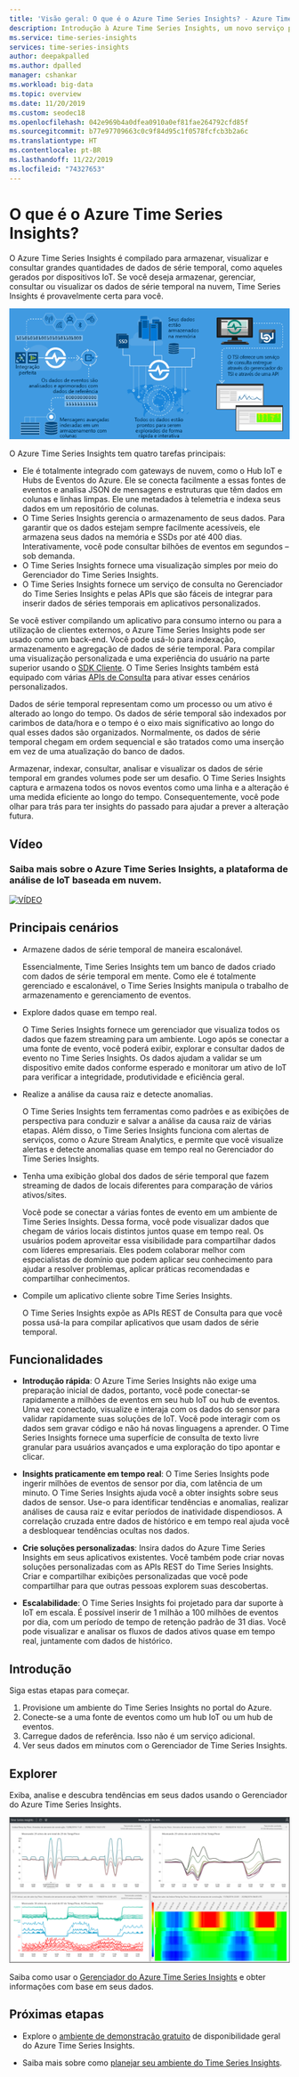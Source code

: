 ```yaml
---
title: 'Visão geral: O que é o Azure Time Series Insights? - Azure Time Series Insights | Microsoft Docs'
description: Introdução à Azure Time Series Insights, um novo serviço para soluções de IoT e de análises de dados de séries temporais.
ms.service: time-series-insights
services: time-series-insights
author: deepakpalled
ms.author: dpalled
manager: cshankar
ms.workload: big-data
ms.topic: overview
ms.date: 11/20/2019
ms.custom: seodec18
ms.openlocfilehash: 042e969b4a0dfea0910a0ef81fae264792cfd85f
ms.sourcegitcommit: b77e97709663c0c9f84d95c1f0578fcfcb3b2a6c
ms.translationtype: HT
ms.contentlocale: pt-BR
ms.lasthandoff: 11/22/2019
ms.locfileid: "74327653"
---
```

# <a name="what-is-azure-time-series-insights"></a>O que é o Azure Time Series Insights?

O Azure Time Series Insights é compilado para armazenar, visualizar e consultar grandes quantidades de dados de série temporal, como aqueles gerados por dispositivos IoT. Se você deseja armazenar, gerenciar, consultar ou visualizar os dados de série temporal na nuvem, Time Series Insights é provavelmente certa para você. 

[![Fluxograma do Time Series Insights](media/overview/time-series-insights-flowchart.png)](media/overview/time-series-insights-flowchart.png#lightbox)

O Azure Time Series Insights tem quatro tarefas principais:

- Ele é totalmente integrado com gateways de nuvem, como o Hub IoT e Hubs de Eventos do Azure. Ele se conecta facilmente a essas fontes de eventos e analisa JSON de mensagens e estruturas que têm dados em colunas e linhas limpas. Ele une metadados à telemetria e indexa seus dados em um repositório de colunas.
- O Time Series Insights gerencia o armazenamento de seus dados. Para garantir que os dados estejam sempre facilmente acessíveis, ele armazena seus dados na memória e SSDs por até 400 dias. Interativamente, você pode consultar bilhões de eventos em segundos – sob demanda.
- O Time Series Insights fornece uma visualização simples por meio do Gerenciador do Time Series Insights. 
- O Time Series Insights fornece um serviço de consulta no Gerenciador do Time Series Insights e pelas APIs que são fáceis de integrar para inserir dados de séries temporais em aplicativos personalizados.

Se você estiver compilando um aplicativo para consumo interno ou para a utilização de clientes externos, o Azure Time Series Insights pode ser usado como um back-end. Você pode usá-lo para indexação, armazenamento e agregação de dados de série temporal. Para compilar uma visualização personalizada e uma experiência do usuário na parte superior usando o [SDK Cliente](https://github.com/microsoft/tsiclient/blob/master/docs/API.md). O Time Series Insights também está equipado com várias [APIs de Consulta](how-to-shape-query-json.md) para ativar esses cenários personalizados.

Dados de série temporal representam como um processo ou um ativo é alterado ao longo do tempo. Os dados de série temporal são indexados por carimbos de data/hora e o tempo é o eixo mais significativo ao longo do qual esses dados são organizados. Normalmente, os dados de série temporal chegam em ordem sequencial e são tratados como uma inserção em vez de uma atualização do banco de dados.

Armazenar, indexar, consultar, analisar e visualizar os dados de série temporal em grandes volumes pode ser um desafio.
O Time Series Insights captura e armazena todos os novos eventos como uma linha e a alteração é uma medida eficiente ao longo do tempo. Consequentemente, você pode olhar para trás para ter insights do passado para ajudar a prever a alteração futura.

## <a name="video"></a>Vídeo

### <a name="learn-more-about-azure-time-series-insights-the-cloud-based-iot-analytics-platformbr"></a>Saiba mais sobre o Azure Time Series Insights, a plataforma de análise de IoT baseada em nuvem.</br>

[![VÍDEO](https://img.youtube.com/vi/GaARrFfjoss/0.jpg)](https://www.youtube.com/watch?v=GaARrFfjoss)

## <a name="primary-scenarios"></a>Principais cenários

- Armazene dados de série temporal de maneira escalonável. 

   Essencialmente, Time Series Insights tem um banco de dados criado com dados de série temporal em mente. Como ele é totalmente gerenciado e escalonável, o Time Series Insights manipula o trabalho de armazenamento e gerenciamento de eventos.

- Explore dados quase em tempo real. 

   O Time Series Insights fornece um gerenciador que visualiza todos os dados que fazem streaming para um ambiente. Logo após se conectar a uma fonte de evento, você poderá exibir, explorar e consultar dados de evento no Time Series Insights. Os dados ajudam a validar se um dispositivo emite dados conforme esperado e monitorar um ativo de IoT para verificar a integridade, produtividade e eficiência geral. 

- Realize a análise da causa raiz e detecte anomalias.

   O Time Series Insights tem ferramentas como padrões e as exibições de perspectiva para conduzir e salvar a análise da causa raiz de várias etapas. Além disso, o Time Series Insights funciona com alertas de serviços, como o Azure Stream Analytics, e permite que você visualize alertas e detecte anomalias quase em tempo real no Gerenciador do Time Series Insights. 

- Tenha uma exibição global dos dados de série temporal que fazem streaming de dados de locais diferentes para comparação de vários ativos/sites.

   Você pode se conectar a várias fontes de evento em um ambiente de Time Series Insights. Dessa forma, você pode visualizar dados que chegam de vários locais distintos juntos quase em tempo real. Os usuários podem aproveitar essa visibilidade para compartilhar dados com líderes empresariais. Eles podem colaborar melhor com especialistas de domínio que podem aplicar seu conhecimento para ajudar a resolver problemas, aplicar práticas recomendadas e compartilhar conhecimentos.

- Compile um aplicativo cliente sobre Time Series Insights. 

   O Time Series Insights expõe as APIs REST de Consulta para que você possa usá-la para compilar aplicativos que usam dados de série temporal.

## <a name="capabilities"></a>Funcionalidades

- **Introdução rápida**: O Azure Time Series Insights não exige uma preparação inicial de dados, portanto, você pode conectar-se rapidamente a milhões de eventos em seu hub IoT ou hub de eventos. Uma vez conectado, visualize e interaja com os dados do sensor para validar rapidamente suas soluções de IoT. Você pode interagir com os dados sem gravar código e não há novas linguagens a aprender. O Time Series Insights fornece uma superfície de consulta de texto livre granular para usuários avançados e uma exploração do tipo apontar e clicar.

- **Insights praticamente em tempo real**: O Time Series Insights pode ingerir milhões de eventos de sensor por dia, com latência de um minuto. O Time Series Insights ajuda você a obter insights sobre seus dados de sensor. Use-o para identificar tendências e anomalias, realizar análises de causa raiz e evitar períodos de inatividade dispendiosos. A correlação cruzada entre dados de histórico e em tempo real ajuda você a desbloquear tendências ocultas nos dados.

- **Crie soluções personalizadas**: Insira dados do Azure Time Series Insights em seus aplicativos existentes. Você também pode criar novas soluções personalizadas com as APIs REST do Time Series Insights. Criar e compartilhar exibições personalizadas que você pode compartilhar para que outras pessoas explorem suas descobertas.

- **Escalabilidade**: O Time Series Insights foi projetado para dar suporte à IoT em escala. É possível inserir de 1 milhão a 100 milhões de eventos por dia, com um período de tempo de retenção padrão de 31 dias. Você pode visualizar e analisar os fluxos de dados ativos quase em tempo real, juntamente com dados de histórico.

## <a name="get-started"></a>Introdução

Siga estas etapas para começar.

1. Provisione um ambiente do Time Series Insights no portal do Azure.
1. Conecte-se a uma fonte de eventos como um hub IoT ou um hub de eventos. 
1. Carregue dados de referência. Isso não é um serviço adicional.
1. Ver seus dados em minutos com o Gerenciador de Time Series Insights.

## <a name="explorer"></a>Explorer

Exiba, analise e descubra tendências em seus dados usando o Gerenciador do Azure Time Series Insights.

![Time Series Insights Explorer](media/overview/time-series-insights-explorer-panel.png)

Saiba como usar o [Gerenciador do Azure Time Series Insights](time-series-insights-explorer.md) e obter informações com base em seus dados.

## <a name="next-steps"></a>Próximas etapas

- Explore o [ambiente de demonstração gratuito](./time-series-quickstart.md) de disponibilidade geral do Azure Time Series Insights.

- Saiba mais sobre como [planejar seu ambiente do Time Series Insights](time-series-insights-environment-planning.md).

